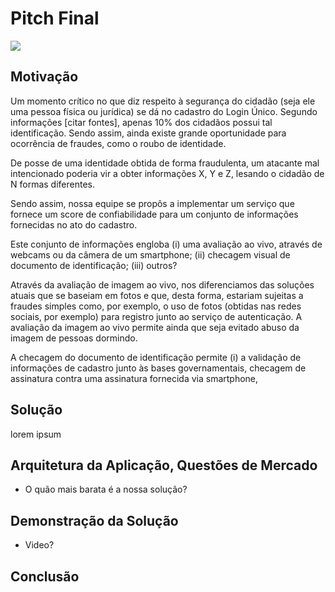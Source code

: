 # Pitch Final

![](livingauth.png)

## Motivação

Um momento crítico no que diz respeito à segurança do cidadão (seja ele uma pessoa física ou jurídica) se dá no cadastro do Login Único.
Segundo informações [citar fontes], apenas 10% dos cidadãos possui tal identificação. Sendo assim, ainda existe grande oportunidade para ocorrência de fraudes, como o roubo de identidade. 

De posse de uma identidade obtida de forma fraudulenta, um atacante mal intencionado poderia vir a obter informações X, Y e Z, lesando o cidadão de N formas diferentes.

Sendo assim, nossa equipe se propôs a implementar um serviço que fornece um score de confiabilidade para um conjunto de informações fornecidas no ato do cadastro.

Este conjunto de informações engloba (i) uma avaliação ao vivo, através de webcams ou da câmera de um smartphone; (ii) checagem visual de documento de identificação; (iii) outros?

Através da avaliação de imagem ao vivo, nos diferenciamos das soluções atuais que se baseiam em fotos e que, desta forma, estariam sujeitas a fraudes simples como, por exemplo, o uso de fotos (obtidas nas redes sociais, por exemplo) para registro junto ao serviço de autenticação. A avaliação da imagem ao vivo permite ainda que seja evitado abuso da imagem de pessoas dormindo. 

A checagem do documento de identificação permite (i) a validação de informações de cadastro junto às bases governamentais, checagem de assinatura contra uma assinatura fornecida via smartphone, 

## Solução

lorem ipsum

## Arquitetura da Aplicação, Questões de Mercado

* O quão mais barata é a nossa solução?

## Demonstração da Solução

* Video?

## Conclusão

